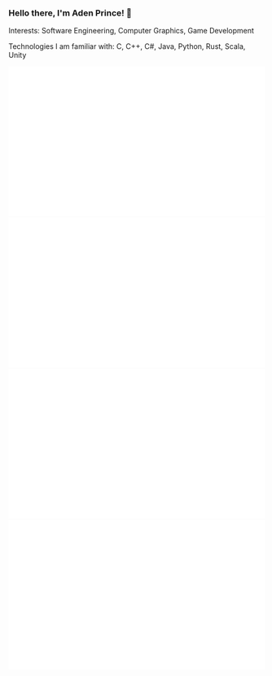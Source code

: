 ### Hello there, I'm Aden Prince! 👋

Interests: Software Engineering, Computer Graphics, Game Development

Technologies I am familiar with: C, C++, C#, Java, Python, Rust, Scala, Unity

![](https://raw.githubusercontent.com/adenprince/github-stats/master/generated/overview.svg#gh-dark-mode-only)
![](https://raw.githubusercontent.com/adenprince/github-stats/master/generated/overview.svg#gh-light-mode-only)
![](https://raw.githubusercontent.com/adenprince/github-stats/master/generated/languages.svg#gh-dark-mode-only)
![](https://raw.githubusercontent.com/adenprince/github-stats/master/generated/languages.svg#gh-light-mode-only)
